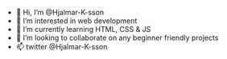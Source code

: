 - 👋 Hi, I’m @Hjalmar-K-sson
- 👀 I’m interested in web development
- 🌱 I’m currently learning HTML, CSS & JS
- 💞️ I’m looking to collaborate on any beginner friendly projects
- 📫 twitter @Hjalmar-K-sson

<!---
Hjalmar-K-sson/Hjalmar-K-sson is a ✨ special ✨ repository because its `README.md` (this file) appears on your GitHub profile.
You can click the Preview link to take a look at your changes.
--->
